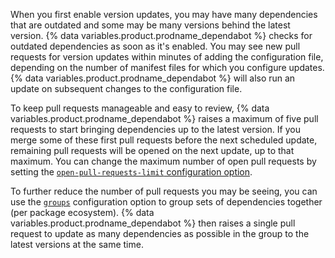 When you first enable version updates, you may have many dependencies that are outdated and some may be many versions behind the latest version. {% data variables.product.prodname_dependabot %} checks for outdated dependencies as soon as it's enabled. You may see new pull requests for version updates within minutes of adding the configuration file, depending on the number of manifest files for which you configure updates. {% data variables.product.prodname_dependabot %} will also run an update on subsequent changes to the configuration file.

To keep pull requests manageable and easy to review, {% data variables.product.prodname_dependabot %} raises a maximum of five pull requests to start bringing dependencies up to the latest version. If you merge some of these first pull requests before the next scheduled update, remaining pull requests will be opened on the next update, up to that maximum. You can change the maximum number of open pull requests by setting the [`open-pull-requests-limit` configuration option](/code-security/dependabot/working-with-dependabot/dependabot-options-reference#open-pull-requests-limit-).

To further reduce the number of pull requests you may be seeing, you can use the [`groups`](/code-security/dependabot/working-with-dependabot/dependabot-options-reference#groups--) configuration option to group sets of dependencies together (per package ecosystem). {% data variables.product.prodname_dependabot %} then raises a single pull request to update as many dependencies as possible in the group to the latest versions at the same time.
